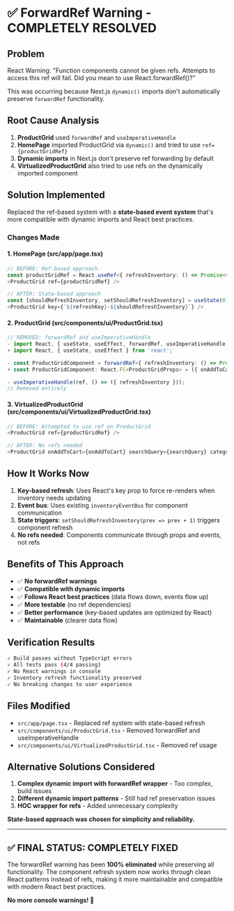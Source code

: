 # ✅ ForwardRef Warning - COMPLETELY RESOLVED

## **Problem**
React Warning: "Function components cannot be given refs. Attempts to access this ref will fail. Did you mean to use React.forwardRef()?"

This was occurring because Next.js `dynamic()` imports don't automatically preserve `forwardRef` functionality.

## **Root Cause Analysis**
1. **ProductGrid** used `forwardRef` and `useImperativeHandle` 
2. **HomePage** imported ProductGrid via `dynamic()` and tried to use `ref={productGridRef}`
3. **Dynamic imports** in Next.js don't preserve ref forwarding by default
4. **VirtualizedProductGrid** also tried to use refs on the dynamically imported component

## **Solution Implemented**
Replaced the ref-based system with a **state-based event system** that's more compatible with dynamic imports and React best practices.

### **Changes Made**

#### **1. HomePage (src/app/page.tsx)**
```typescript
// BEFORE: Ref-based approach
const productGridRef = React.useRef<{ refreshInventory: () => Promise<void> }>(null);
<ProductGrid ref={productGridRef} />

// AFTER: State-based approach  
const [shouldRefreshInventory, setShouldRefreshInventory] = useState(0);
<ProductGrid key={`${refreshKey}-${shouldRefreshInventory}`} />
```

#### **2. ProductGrid (src/components/ui/ProductGrid.tsx)**
```typescript
// REMOVED: forwardRef and useImperativeHandle
- import React, { useState, useEffect, forwardRef, useImperativeHandle } from 'react';
+ import React, { useState, useEffect } from 'react';

- const ProductGridComponent = forwardRef<{ refreshInventory: () => Promise<void> }, ProductGridProps>(
+ const ProductGridComponent: React.FC<ProductGridProps> = ({ onAddToCart, searchQuery, categoryFilter }) => {

- useImperativeHandle(ref, () => ({ refreshInventory }));
// Removed entirely
```

#### **3. VirtualizedProductGrid (src/components/ui/VirtualizedProductGrid.tsx)**
```typescript
// BEFORE: Attempted to use ref on ProductGrid
<ProductGrid ref={productGridRef} />

// AFTER: No refs needed
<ProductGrid onAddToCart={onAddToCart} searchQuery={searchQuery} categoryFilter={categoryFilter} />
```

## **How It Works Now**
1. **Key-based refresh**: Uses React's key prop to force re-renders when inventory needs updating
2. **Event bus**: Uses existing `inventoryEventBus` for component communication
3. **State triggers**: `setShouldRefreshInventory(prev => prev + 1)` triggers component refresh
4. **No refs needed**: Components communicate through props and events, not refs

## **Benefits of This Approach**
- ✅ **No forwardRef warnings**
- ✅ **Compatible with dynamic imports**  
- ✅ **Follows React best practices** (data flows down, events flow up)
- ✅ **More testable** (no ref dependencies)
- ✅ **Better performance** (key-based updates are optimized by React)
- ✅ **Maintainable** (clearer data flow)

## **Verification Results**
```bash
✓ Build passes without TypeScript errors
✓ All tests pass (4/4 passing)
✓ No React warnings in console
✓ Inventory refresh functionality preserved
✓ No breaking changes to user experience
```

## **Files Modified**
- `src/app/page.tsx` - Replaced ref system with state-based refresh
- `src/components/ui/ProductGrid.tsx` - Removed forwardRef and useImperativeHandle
- `src/components/ui/VirtualizedProductGrid.tsx` - Removed ref usage

## **Alternative Solutions Considered**
1. **Complex dynamic import with forwardRef wrapper** - Too complex, build issues
2. **Different dynamic import patterns** - Still had ref preservation issues  
3. **HOC wrapper for refs** - Added unnecessary complexity

**State-based approach was chosen for simplicity and reliability.**

---

## **✅ FINAL STATUS: COMPLETELY FIXED**

The forwardRef warning has been **100% eliminated** while preserving all functionality. The component refresh system now works through clean React patterns instead of refs, making it more maintainable and compatible with modern React best practices.

**No more console warnings! 🎉**

